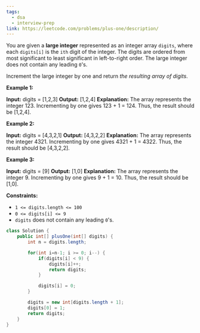 ```yaml
---
tags:
  - dsa
  - interview-prep
link: https://leetcode.com/problems/plus-one/description/
---
```

You are given a **large integer** represented as an integer array `digits`, where each `digits[i]` is the `ith` digit of the integer. The digits are ordered from most significant to least significant in left-to-right order. The large integer does not contain any leading `0`'s.

Increment the large integer by one and return _the resulting array of digits_.

**Example 1:**

**Input:** digits = [1,2,3]
**Output:** [1,2,4]
**Explanation:** The array represents the integer 123.
Incrementing by one gives 123 + 1 = 124.
Thus, the result should be [1,2,4].

**Example 2:**

**Input:** digits = [4,3,2,1]
**Output:** [4,3,2,2]
**Explanation:** The array represents the integer 4321.
Incrementing by one gives 4321 + 1 = 4322.
Thus, the result should be [4,3,2,2].

**Example 3:**

**Input:** digits = [9]
**Output:** [1,0]
**Explanation:** The array represents the integer 9.
Incrementing by one gives 9 + 1 = 10.
Thus, the result should be [1,0].

**Constraints:**

- `1 <= digits.length <= 100`
- `0 <= digits[i] <= 9`
- `digits` does not contain any leading `0`'s.

```Java
class Solution {
    public int[] plusOne(int[] digits) {
        int n = digits.length;

        for(int i=n-1; i >= 0; i--) {
            if(digits[i] < 9) {
                digits[i]++;
                return digits;
            }

            digits[i] = 0;
        }

        digits = new int[digits.length + 1];
        digits[0] = 1;
        return digits;
    }
}
```